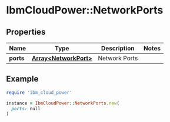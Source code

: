 # IbmCloudPower::NetworkPorts

## Properties

| Name | Type | Description | Notes |
| ---- | ---- | ----------- | ----- |
| **ports** | [**Array&lt;NetworkPort&gt;**](NetworkPort.md) | Network Ports |  |

## Example

```ruby
require 'ibm_cloud_power'

instance = IbmCloudPower::NetworkPorts.new(
  ports: null
)
```

